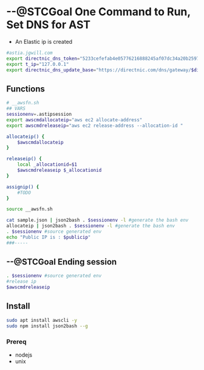 # --@STCGoal One Command to Run, Set DNS for AST

* An Elastic ip is created

```sh
#astia.jgwill.com
export directnic_dns_token="5233cefefab4e05776216888245af07dc34a20b2597a5b6c2ac5e4c9cbbd864b"
export t_ip="127.0.0.1"
export directnic_dns_update_base="https://directnic.com/dns/gateway/$directnic_dns_token/?data=$t_ip"

```

## Functions
```sh
# __awsfn.sh
## VARS
sessionenv=.astipsession
export awscmdallocateip="aws ec2 allocate-address"
export awscmdreleaseip="aws ec2 release-address --allocation-id "

allocateip() {
    $awscmdallocateip
}

releaseip() {
    local _allocationid=$1
    $awscmdreleaseip $_allocationid
}

assignip() {
    #TODO
}
```


```sh
source __awsfn.sh

cat sample.json | json2bash . $sessionenv -l #generate the bash env
allocateip | json2bash . $sessionenv -l #generate the bash env
. $sessionenv #source generated env
echo "Public IP is : $publicip"
###-----
```

## --@STCGoal Ending session
```sh
. $sessionenv #source generated env
#release ip
$awscmdreleaseip
```

## Install

```sh
sudo apt install awscli -y
sudo npm install json2bash --g
```
### Prereq

* nodejs
* unix
